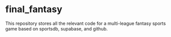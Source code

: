 # final_fantasy
This repository stores all the relevant code for a multi-league fantasy sports game based on sportsdb, supabase, and github.
